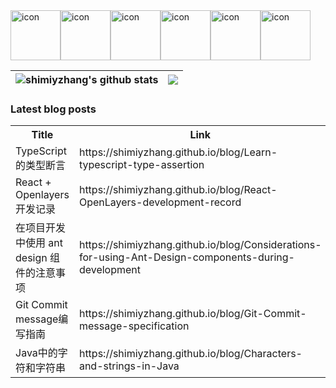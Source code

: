 <div style="display: flex; align-items: flex-start;"><img src="https://techstack-generator.vercel.app/js-icon.svg" alt="icon" width="80" height="80" /><img src="https://techstack-generator.vercel.app/ts-icon.svg" alt="icon" width="80" height="80" /><img src="https://techstack-generator.vercel.app/react-icon.svg" alt="icon" width="80" height="80" /><img src="https://techstack-generator.vercel.app/webpack-icon.svg" alt="icon" width="80" height="80" /><img src="https://techstack-generator.vercel.app/prettier-icon.svg" alt="icon" width="80" height="80" /><img src="https://techstack-generator.vercel.app/nginx-icon.svg" alt="icon" width="80" height="80" /></div>

| <img align="center" src="https://github-readme-stats-shimiy.vercel.app/api?username=shimiyzhang&show_icons=true&include_all_commits=true&theme=buefy&hide_border=true" alt="shimiyzhang's github stats" /> | <img align="center" src="https://github-readme-stats-shimiy.vercel.app/api/top-langs/?username=shimiyzhang&layout=compact&theme=buefy&hide_border=true" /> |
| ------------- | ------------- |

### Latest blog posts
<table>
  <tr><th>Title</th><th>Link</th></tr>
  <!-- STACKOVERFLOW:START --><tr><td>TypeScript 的类型断言</td><td>https://shimiyzhang.github.io/blog/Learn-typescript-type-assertion</td></tr><tr><td>React + Openlayers 开发记录</td><td>https://shimiyzhang.github.io/blog/React-OpenLayers-development-record</td></tr><tr><td>在项目开发中使用 ant design 组件的注意事项</td><td>https://shimiyzhang.github.io/blog/Considerations-for-using-Ant-Design-components-during-development</td></tr><tr><td>Git Commit message编写指南</td><td>https://shimiyzhang.github.io/blog/Git-Commit-message-specification</td></tr><tr><td>Java中的字符和字符串</td><td>https://shimiyzhang.github.io/blog/Characters-and-strings-in-Java</td></tr><!-- STACKOVERFLOW:END -->
</table>
